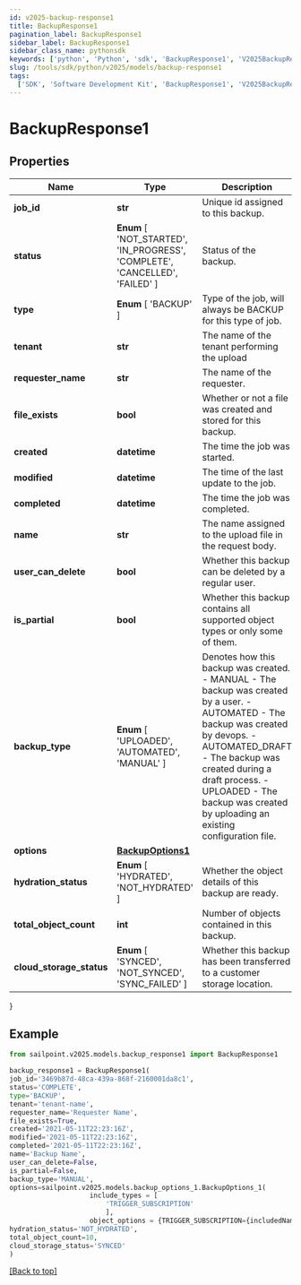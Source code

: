 ```yaml
---
id: v2025-backup-response1
title: BackupResponse1
pagination_label: BackupResponse1
sidebar_label: BackupResponse1
sidebar_class_name: pythonsdk
keywords: ['python', 'Python', 'sdk', 'BackupResponse1', 'V2025BackupResponse1']
slug: /tools/sdk/python/v2025/models/backup-response1
tags:
  ['SDK', 'Software Development Kit', 'BackupResponse1', 'V2025BackupResponse1']
---
```


# BackupResponse1

## Properties

| Name | Type | Description | Notes |
| --- | --- | --- | --- |
| **job_id** | **str** | Unique id assigned to this backup. | [optional] |
| **status** | **Enum** [ 'NOT_STARTED', 'IN_PROGRESS', 'COMPLETE', 'CANCELLED', 'FAILED' ] | Status of the backup. | [optional] |
| **type** | **Enum** [ 'BACKUP' ] | Type of the job, will always be BACKUP for this type of job. | [optional] |
| **tenant** | **str** | The name of the tenant performing the upload | [optional] |
| **requester_name** | **str** | The name of the requester. | [optional] |
| **file_exists** | **bool** | Whether or not a file was created and stored for this backup. | [optional] [default to True] |
| **created** | **datetime** | The time the job was started. | [optional] |
| **modified** | **datetime** | The time of the last update to the job. | [optional] |
| **completed** | **datetime** | The time the job was completed. | [optional] |
| **name** | **str** | The name assigned to the upload file in the request body. | [optional] |
| **user_can_delete** | **bool** | Whether this backup can be deleted by a regular user. | [optional] [default to True] |
| **is_partial** | **bool** | Whether this backup contains all supported object types or only some of them. | [optional] [default to False] |
| **backup_type** | **Enum** [ 'UPLOADED', 'AUTOMATED', 'MANUAL' ] | Denotes how this backup was created. - MANUAL - The backup was created by a user. - AUTOMATED - The backup was created by devops. - AUTOMATED_DRAFT - The backup was created during a draft process. - UPLOADED - The backup was created by uploading an existing configuration file. | [optional] |
| **options** | [**BackupOptions1**](backup-options1) |  | [optional] |
| **hydration_status** | **Enum** [ 'HYDRATED', 'NOT_HYDRATED' ] | Whether the object details of this backup are ready. | [optional] |
| **total_object_count** | **int** | Number of objects contained in this backup. | [optional] |
| **cloud_storage_status** | **Enum** [ 'SYNCED', 'NOT_SYNCED', 'SYNC_FAILED' ] | Whether this backup has been transferred to a customer storage location. | [optional] |

}

## Example

```python
from sailpoint.v2025.models.backup_response1 import BackupResponse1

backup_response1 = BackupResponse1(
job_id='3469b87d-48ca-439a-868f-2160001da8c1',
status='COMPLETE',
type='BACKUP',
tenant='tenant-name',
requester_name='Requester Name',
file_exists=True,
created='2021-05-11T22:23:16Z',
modified='2021-05-11T22:23:16Z',
completed='2021-05-11T22:23:16Z',
name='Backup Name',
user_can_delete=False,
is_partial=False,
backup_type='MANUAL',
options=sailpoint.v2025.models.backup_options_1.BackupOptions_1(
                    include_types = [
                        'TRIGGER_SUBSCRIPTION'
                        ],
                    object_options = {TRIGGER_SUBSCRIPTION={includedNames=[Trigger Subscription name]}}, ),
hydration_status='NOT_HYDRATED',
total_object_count=10,
cloud_storage_status='SYNCED'
)

```

[[Back to top]](#)
